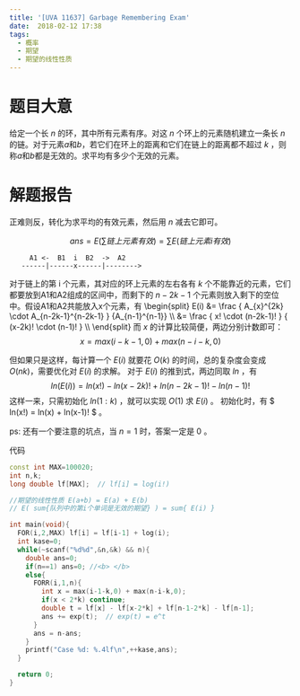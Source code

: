 ```yaml
---
title: '[UVA 11637] Garbage Remembering Exam'
date:  2018-02-12 17:38
tags:
  - 概率
  - 期望
  - 期望的线性性质
---
```


# 题目大意

给定一个长 $n$ 的环，其中所有元素有序。对这 $n$ 个环上的元素随机建立一条长 $n$ 的链。对于元素$a$和$b$，若它们在环上的距离和它们在链上的距离都不超过 $k$ ，则称$a$和$b$都是无效的。求平均有多少个无效的元素。
<!-- more -->

# 解题报告

正难则反，转化为求平均的有效元素，然后用 $n$ 减去它即可。

$$ ans = E \left(\sum 链上元素有效 \right) = \sum E(链上元素i有效) $$

```
     A1 <-  B1  i  B2  ->  A2
   ------|------x------|-------->
```

对于链上的第 i 个元素，其对应的环上元素的左右各有 $k$ 个不能靠近的元素，它们都要放到A1和A2组成的区间中，而剩下的 $n-2k-1$ 个元素则放入剩下的空位中。假设A1和A2共能放入x个元素，有
\begin{split}
  E(i) &= \frac { A\_{x}^{2k} \cdot A\_{n-2k-1}^{n-2k-1} } {A\_{n-1}^{n-1}} \\\\
       &= \frac { x! \cdot (n-2k-1)! } { (x-2k)! \cdot (n-1)! } \\\\
\end{split}
而 $x$ 的计算比较简便，两边分别计数即可：
$$ x = max(i-k-1,0) + max(n-i-k,0) $$

但如果只是这样，每计算一个 $E(i)$ 就要花 $O(k)$ 的时间，总的复杂度会变成 $O(nk)$，需要优化对 $E(i)$ 的求解。
对于 $E(i)$ 的推到式，两边同取 $ln$ ，有
  $$ ln(E(i)) = ln(x!) - ln(x-2k)! + ln(n-2k-1)! - ln(n-1)! $$
这样一来，只需初始化 $ln(1:k)$ ，就可以实现 $O(1)$ 求 $E(i)$ 。
初始化时，有 $ ln(x!) = ln(x) + ln(x-1)! $ 。

ps: 还有一个要注意的坑点，当 $n=1$ 时，答案一定是 $0$ 。

代码
``` cpp
const int MAX=100020;
int n,k;
long double lf[MAX];  // lf[i] = log(i!)

//期望的线性性质 E(a+b) = E(a) + E(b)
// E( sum{队列中的第i个单词是无效的期望} ) = sum{ E(i) }

int main(void){
  FOR(i,2,MAX) lf[i] = lf[i-1] + log(i);
  int kase=0;
  while(~scanf("%d%d",&n,&k) && n){
    double ans=0;
    if(n==1) ans=0; //<b> </b>
    else{
      FORR(i,1,n){
        int x = max(i-1-k,0) + max(n-i-k,0);
        if(x < 2*k) continue;
        double t = lf[x] - lf[x-2*k] + lf[n-1-2*k] - lf[n-1];
        ans += exp(t);  // exp(t) = e^t
      }
      ans = n-ans;
    }
    printf("Case %d: %.4lf\n",++kase,ans);
  }

  return 0;
}
```
